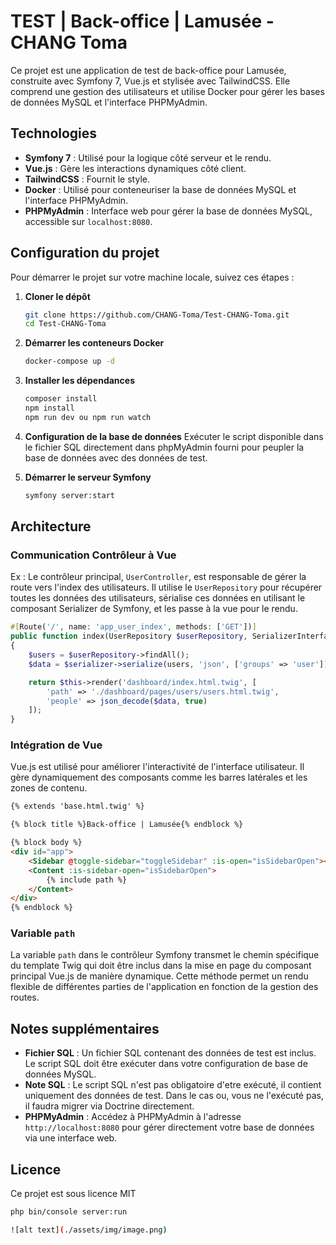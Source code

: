 
# TEST | Back-office | Lamusée - CHANG Toma

Ce projet est une application de test de back-office pour Lamusée, construite avec Symfony 7, Vue.js et stylisée avec TailwindCSS. Elle comprend une gestion des utilisateurs et utilise Docker pour gérer les bases de données MySQL et l'interface PHPMyAdmin.

## Technologies

- **Symfony 7** : Utilisé pour la logique côté serveur et le rendu.
- **Vue.js** : Gère les interactions dynamiques côté client.
- **TailwindCSS** : Fournit le style.
- **Docker** : Utilisé pour conteneuriser la base de données MySQL et l'interface PHPMyAdmin.
- **PHPMyAdmin** : Interface web pour gérer la base de données MySQL, accessible sur `localhost:8080`.

## Configuration du projet

Pour démarrer le projet sur votre machine locale, suivez ces étapes :

1. **Cloner le dépôt**
   ```bash
   git clone https://github.com/CHANG-Toma/Test-CHANG-Toma.git
   cd Test-CHANG-Toma
   ```

2. **Démarrer les conteneurs Docker**
   ```bash
   docker-compose up -d
   ```

3. **Installer les dépendances**
   ```bash
   composer install
   npm install
   npm run dev ou npm run watch
   ```

4. **Configuration de la base de données**
   Exécuter le script disponible dans le fichier SQL directement dans phpMyAdmin fourni pour peupler la base de données avec des données de test.

5. **Démarrer le serveur Symfony**
   ```bash
   symfony server:start
   ```

## Architecture

### Communication Contrôleur à Vue

Ex : 
Le contrôleur principal, `UserController`, est responsable de gérer la route vers l'index des utilisateurs. Il utilise le `UserRepository` pour récupérer toutes les données des utilisateurs, sérialise ces données en utilisant le composant Serializer de Symfony, et les passe à la vue pour le rendu.

```php
#[Route('/', name: 'app_user_index', methods: ['GET'])]
public function index(UserRepository $userRepository, SerializerInterface $serializer): Response
{
    $users = $userRepository->findAll();
    $data = $serializer->serialize(users, 'json', ['groups' => 'user']);

    return $this->render('dashboard/index.html.twig', [
        'path' => './dashboard/pages/users/users.html.twig',
        'people' => json_decode($data, true)
    ]);
}
```

### Intégration de Vue

Vue.js est utilisé pour améliorer l'interactivité de l'interface utilisateur. Il gère dynamiquement des composants comme les barres latérales et les zones de contenu.

```html
{% extends 'base.html.twig' %}

{% block title %}Back-office | Lamusée{% endblock %}

{% block body %}
<div id="app">
    <Sidebar @toggle-sidebar="toggleSidebar" :is-open="isSidebarOpen"></Sidebar>
    <Content :is-sidebar-open="isSidebarOpen">
        {% include path %}
    </Content>
</div>
{% endblock %}
```

### Variable `path`

La variable `path` dans le contrôleur Symfony transmet le chemin spécifique du template Twig qui doit être inclus dans la mise en page du composant principal Vue.js de manière dynamique. Cette méthode permet un rendu flexible de différentes parties de l'application en fonction de la gestion des routes.

## Notes supplémentaires

- **Fichier SQL** : Un fichier SQL contenant des données de test est inclus. Le script SQL doit être exécuter dans votre configuration de base de données MySQL.
- **Note SQL** : Le script SQL n'est pas obligatoire d'etre exécuté, il contient uniquement des données de test. Dans le cas ou, vous ne l'exécuté pas, il faudra migrer via Doctrine directement.
- **PHPMyAdmin** : Accédez à PHPMyAdmin à l'adresse `http://localhost:8080` pour gérer directement votre base de données via une interface web.

## Licence
Ce projet est sous licence MIT

```sh
php bin/console server:run

![alt text](./assets/img/image.png)
```
